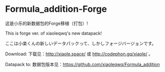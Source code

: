 # Formula_addition-Forge
这是小乐的新数据包的Forge移植（打包）!

This is forge ver. of xiaoleqwq's new datapack!

ここは小楽くんの新しいデータパックって、しかしフォージバージョンです。

Download:
下载见：http://xiaole.space/ 或 http://codephon.gq/xiaole/ 。

Datapack to:
数据包版本见：https://github.com/xiaoleqwq/Formula_addition
